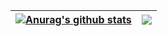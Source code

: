 

| <a href="https://github.com/touqeerh/github-readme-stats"><img align="center" src="https://github-readme-stats.vercel.app/api?username=touqeerh&show_icons=true&include_all_commits=true&theme=buefy&hide_border=true" alt="Anurag's github stats" /></a> | <a href="https://github.com/touqeerh/github-readme-stats"><img align="center" src="https://github-readme-stats.vercel.app/api/top-langs/?username=touqeerh&layout=compact&theme=buefy&hide_border=true" /></a> |
| ------------- | ------------- |

